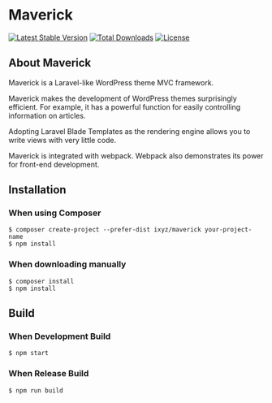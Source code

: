# Maverick

[![Latest Stable Version](https://poser.pugx.org/ixyz/maverick/v/stable)](https://packagist.org/packages/ixyz/maverick)
[![Total Downloads](https://poser.pugx.org/ixyz/maverick/downloads)](https://packagist.org/packages/ixyz/maverick)
[![License](https://poser.pugx.org/ixyz/maverick/license)](https://packagist.org/packages/ixyz/maverick)

## About Maverick
Maverick is a Laravel-like WordPress theme MVC framework.

Maverick makes the development of WordPress themes surprisingly efficient.
For example, it has a powerful function for easily controlling information on articles.

Adopting Laravel Blade Templates as the rendering engine allows you to write views with very little code.

Maverick is integrated with webpack. Webpack also demonstrates its power for front-end development.

## Installation

### When using Composer

```
$ composer create-project --prefer-dist ixyz/maverick your-project-name
$ npm install
```

### When downloading manually

```
$ composer install
$ npm install
```

## Build

### When Development Build

```
$ npm start
```

### When Release Build

```
$ npm run build
```
